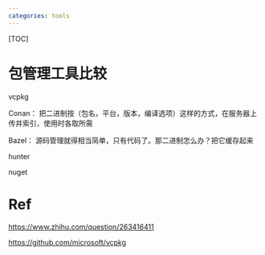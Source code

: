 ```yaml
---
categories: tools
---
```

[TOC]

# 包管理工具比较

vcpkg

Conan： 把二进制按（包名，平台，版本，编译选项）这样的方式，在服务器上传并索引，使用时各取所需

Bazel： 源码管理就得相当简单，只有代码了。那二进制怎么办？把它缓存起来

hunter 

nuget



# Ref

https://www.zhihu.com/question/263416411

https://github.com/microsoft/vcpkg
